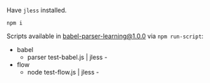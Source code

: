 Have `jless` installed.

```
npm i
```

Scripts available in babel-parser-learning@1.0.0 via `npm run-script`:
*  babel
    * parser test-babel.js | jless -
*  flow
    * node test-flow.js | jless -


